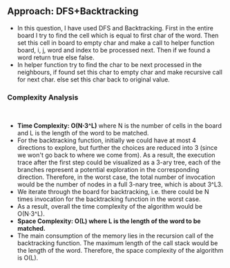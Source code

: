 ## Approach: DFS+Backtracking
* In this question, I have used DFS and Backtracking. First in the entire board I try to find the cell which is equal to first char of the word. Then set this cell in board to empty char and make a call to helper function board, i, j, word and index to be processed next. Then if we found a word return true else false.
* In helper function try to find the char to be next processed in the neighbours, if found set this char to empty char and make recursive call for next char. else set this char back to original value.
​
### Complexity Analysis
​
* **Time Complexity: O(N⋅3^L)** where N is the number of cells in the board and L is the length of the word to be matched.
* For the backtracking function, initially we could have at most 4 directions to explore, but further the choices are reduced into 3 (since we won't go back to where we come from). As a result, the execution trace after the first step could be visualized as a 3-ary tree, each of the branches represent a potential exploration in the corresponding direction. Therefore, in the worst case, the total number of invocation would be the number of nodes in a full 3-nary tree, which is about 3^L3.
* We iterate through the board for backtracking, i.e. there could be N times invocation for the backtracking function in the worst case.
* As a result, overall the time complexity of the algorithm would be O(N⋅3^L).
​
* **Space Complexity: O(L) where L is the length of the word to be matched.**
* The main consumption of the memory lies in the recursion call of the backtracking function. The maximum length of the call stack would be the length of the word. Therefore, the space complexity of the algorithm is O(L).